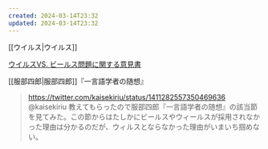 ```yaml
---
created: 2024-03-14T23:32
updated: 2024-03-14T23:32
---
```


[[ウイルス|ウイルス]]

[ウイルスVS. ビールス問題に関する意見書](https://doi.org/10.2222/jsv.15.89a)

[[服部四郎|服部四郎]]『一言語学者の随想』
> https://twitter.com/kaisekiriu/status/1411282557350469636 @kaisekiriu
> 教えてもらったので服部四郎『一言語学者の随想』の該当節を見てみた。この節からはたしかにビールスやウィールスが採用されなかった理由は分かるのだが、ウィルスとならなかった理由がいまいち掴めない。

